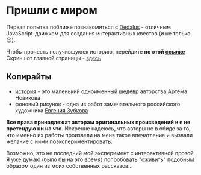 # Пришли с миром
Первая попытка поближе познакомиться с [Dedalus](https://github.com/pistacchio/Dedalus) - отличным JavaScript-движком для создания интерактивных квестов (и не только😉).

Чтобы прочесть получившуюся историю, перейдите **по этой [ссылке](https://liketaurus.github.io/IF-Dedalus/story.html)** 
Скриншот главной страницы - [здесь](https://github.com/liketaurus/IF-Dedalus/blob/master/result.png)

## Копирайты
* [история](http://samlib.ru/n/nowikow_artem_ewgenxewich/prishli_s_mirom.shtml) - это маленький  одноименный шедевр авторства Артема Новикова 
* фоновый рисунок - одна из работ замечательного российского художника [Евгения Зубкова](https://www.championat.com/cybersport/article-4012717-kiberpank-glazami-rossijskogo-hudozhnika-evgenija-zubkova.html)

**Все права принадлежат авторам оригинальных произведений и я не претендую ни на что**. Искренне надеюсь, что авторы не в обиде за то, что именно их работы произвели на меня такое впечатление и вызвали желание с ними поэкспериментировать.

Возможно, это не последний мой эксперимент с интерактивной прозой. Я уже думаю (было бы на это время) попробовать "оживить" подобным образом один из моих собственных рассказов...
